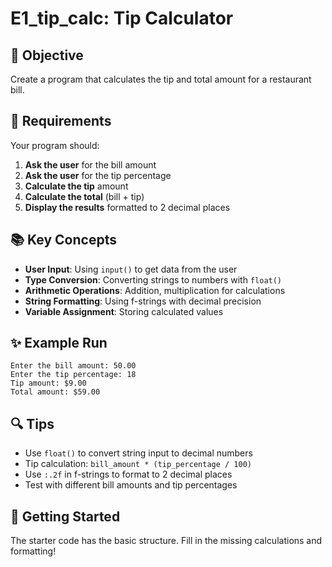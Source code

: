 # E1_tip_calc: Tip Calculator

## 🎯 Objective

Create a program that calculates the tip and total amount for a restaurant bill.

## 📝 Requirements

Your program should:
1. **Ask the user** for the bill amount
2. **Ask the user** for the tip percentage
3. **Calculate the tip** amount
4. **Calculate the total** (bill + tip)
5. **Display the results** formatted to 2 decimal places

## 📚 Key Concepts

- **User Input**: Using `input()` to get data from the user
- **Type Conversion**: Converting strings to numbers with `float()`
- **Arithmetic Operations**: Addition, multiplication for calculations
- **String Formatting**: Using f-strings with decimal precision
- **Variable Assignment**: Storing calculated values

## ✨ Example Run

```
Enter the bill amount: 50.00
Enter the tip percentage: 18
Tip amount: $9.00
Total amount: $59.00
```

## 🔍 Tips

- Use `float()` to convert string input to decimal numbers
- Tip calculation: `bill_amount * (tip_percentage / 100)`
- Use `:.2f` in f-strings to format to 2 decimal places
- Test with different bill amounts and tip percentages

## 🏁 Getting Started

The starter code has the basic structure. Fill in the missing calculations and formatting!